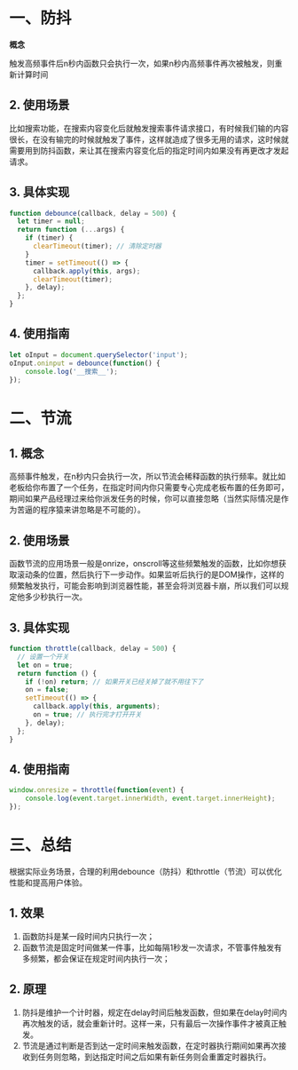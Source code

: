 # 一、防抖

 **概念**

触发高频事件后n秒内函数只会执行一次，如果n秒内高频事件再次被触发，则重新计算时间

## 2. 使用场景

比如搜索功能，在搜索内容变化后就触发搜索事件请求接口，有时候我们输的内容很长，在没有输完的时候就触发了事件，这样就造成了很多无用的请求，这时候就需要用到防抖函数，来让其在搜索内容变化后的指定时间内如果没有再更改才发起请求。

## 3. 具体实现
```js
function debounce(callback, delay = 500) {
  let timer = null;
  return function (...args) {
    if (timer) {
      clearTimeout(timer); // 清除定时器
    }
    timer = setTimeout(() => {
      callback.apply(this, args);
      clearTimeout(timer);
    }, delay);
  };
}
```
## 4. 使用指南
```js
let oInput = document.querySelector('input');
oInput.oninput = debounce(function() {
    console.log('__搜索__');
});
```
# 二、节流

## 1. 概念

高频事件触发，在n秒内只会执行一次，所以节流会稀释函数的执行频率。就比如老板给你布置了一个任务，在指定时间内你只需要专心完成老板布置的任务即可，期间如果产品经理过来给你派发任务的时候，你可以直接忽略（当然实际情况是作为苦逼的程序猿来讲忽略是不可能的）。

## 2. 使用场景

函数节流的应用场景一般是onrize，onscroll等这些频繁触发的函数，比如你想获取滚动条的位置，然后执行下一步动作。如果监听后执行的是DOM操作，这样的频繁触发执行，可能会影响到浏览器性能，甚至会将浏览器卡崩，所以我们可以规定他多少秒执行一次。

## 3. 具体实现

```js
function throttle(callback, delay = 500) {
  // 设置一个开关
  let on = true;
  return function () {
    if (!on) return; // 如果开关已经关掉了就不用往下了
    on = false;
    setTimeout(() => {
      callback.apply(this, arguments);
      on = true; // 执行完才打开开关
    }, delay);
  };
}
```
## 4. 使用指南
```js
window.onresize = throttle(function(event) {
    console.log(event.target.innerWidth, event.target.innerHeight);
});
```

# 三、总结

根据实际业务场景，合理的利用debounce（防抖）和throttle（节流）可以优化性能和提高用户体验。

## 1. 效果

1. 函数防抖是某一段时间内只执行一次；
2. 函数节流是固定时间做某一件事，比如每隔1秒发一次请求，不管事件触发有多频繁，都会保证在规定时间内执行一次；

## 2. 原理

1. 防抖是维护一个计时器，规定在delay时间后触发函数，但如果在delay时间内再次触发的话，就会重新计时。这样一来，只有最后一次操作事件才被真正触发。
2. 节流是通过判断是否到达一定时间来触发函数，在定时器执行期间如果再次接收到任务则忽略，到达指定时间之后如果有新任务则会重置定时器执行。